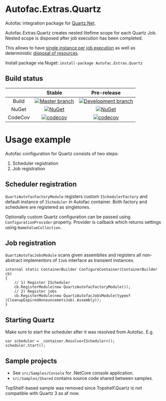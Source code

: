 Autofac.Extras.Quartz
=====================

Autofac integration package for [Quartz.Net](http://www.quartz-scheduler.net/).

Autofac.Extras.Quartz creates nested litefime scope for each Quartz Job. 
Nested scope is disposed after job execution has been completed.

This allows to have [single instance per job execution](https://github.com/autofac/Autofac/wiki/Instance-Scope#per-lifetime-scope) 
as well as deterministic [disposal of resources](https://github.com/autofac/Autofac/wiki/Deterministic-Disposal).

Install package via Nuget: `install-package Autofac.Extras.Quartz`

## Build status

||Stable|Pre-release|
|:--:|:--:|:--:|
|Build|[![Master branch](https://ci.appveyor.com/api/projects/status/hi40qmgw69rgyot8/branch/master?svg=true)](https://ci.appveyor.com/project/shatl/autofac-extras-quartz/branch/master) | [![Development branch](https://ci.appveyor.com/api/projects/status/hi40qmgw69rgyot8?svg=true)](https://ci.appveyor.com/project/shatl/autofac-extras-quartz)
|NuGet|[![NuGet](https://img.shields.io/nuget/v/Autofac.Extras.Quartz.svg)](Release) | [![NuGet](https://img.shields.io/nuget/vpre/Autofac.Extras.Quartz.svg)](PreRelease)|
|CodeCov|[![codecov](https://codecov.io/gh/alphacloud/Autofac.Extras.Quartz/branch/master/graph/badge.svg)](https://codecov.io/gh/alphacloud/Autofac.Extras.Quartz) | [![codecov](https://codecov.io/gh/alphacloud/Autofac.Extras.Quartz/branch/develop/graph/badge.svg)](https://codecov.io/gh/alphacloud/Autofac.Extras.Quartz/branch/develop) |


# Usage example

Autofac configuration for Quartz consists of two steps:
1. Scheduler registration
2. Job registration

## Scheduler registration

`QuartzAutofacFactoryModule` registers custom `ISchedulerFactory` and default instance of `IScheduler` in Autofac container. Both factory and schedulere are registered as singletones.

Optionally custom Quartz configuration can be passed using `ConfigurationProvider` property. Provider is callback which returns settings using `NameValueCollection`.

## Job registration
`QuartzAutofacJobsModule` scans given assemblies and registers all non-abstract implementors of `IJob` interface as transient instances.

```
internal static ContainerBuilder ConfigureContainer(ContainerBuilder cb)
{
	// 1) Register IScheduler
	cb.RegisterModule(new QuartzAutofacFactoryModule()); 
	// 2) Register jobs
	cb.RegisterModule(new QuartzAutofacJobsModule(typeof (CleanupExpiredAnnouncemetsJob).Assembly));
}
```

## Starting Quartz
Make sure to start the scheduler after it was resolved from Autofac. E.g.
```
var scheduler = _container.Resolve<IScheduler>();
scheduler.Start();
```

## Sample projects
* See ``src/Samples/Console`` for .NetCore console application.
* ``src/Samples/Shared`` contains source code shared between samples.

TopShelf-based sample was removed since Topshelf.Quartz is not compatible with Quartz 3 as af now.